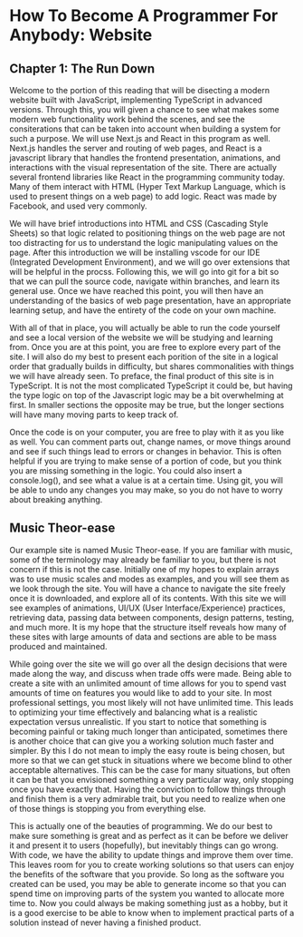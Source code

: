 # How To Become A Programmer For Anybody: Website

## Chapter 1: The Run Down

Welcome to the portion of this reading that will be disecting a modern website
built with JavaScript, implementing TypeScript in advanced versions. Through this,
you will given a chance to see what makes some modern web functionality work
behind the scenes, and see the consiterations that can be taken into account
when building a system for such a purpose. We will use Next.js and React in
this program as well. Next.js handles the server and routing of web pages, and
React is a javascript library that handles the frontend presentation, animations, and interactions with the
visual representation of the site. There are actually several frontend libraries like React
in the programming community today. Many of them interact with HTML (Hyper Text Markup
Language, which is used to present things on a web page) to add logic. React was made by Facebook,
and used very commonly.

We will have brief introductions into HTML and CSS (Cascading Style Sheets) so that logic related
to positioning things on the web page are not too distracting for us to understand the logic
manipulating values on the page. After this introduction we will be installing vscode for our
IDE (Integrated Development Environment), and we will go over extensions that will be helpful
in the procss. Following this, we will go into git for a bit so that we can pull the source code,
navigate within branches, and learn its general use. Once we have reached this point, you will then
have an understanding of the basics of web page presentation, have an appropriate learning setup,
and have the entirety of the code on your own machine.

With all of that in place, you will actually be able to run the code yourself and see a local
version of the website we will be studying and learning from. Once you are at this point, you
are free to explore every part of the site. I will also do my best to present each porition of
the site in a logical order that gradually builds in difficulty, but shares commonalities with
things we will have already seen. To preface, the final product of this site is in
TypeScript. It is not the most complicated TypeScript it could be, but having the type logic
on top of the Javascript logic may be a bit overwhelming at first. In smaller sections the opposite
may be true, but the longer sections will have many moving parts to keep track of.

Once the code is on your computer, you are free to play with it as you like as well. You can
comment parts out, change names, or move things around and see if such things lead to errors
or changes in behavior. This is often helpful if you are trying to make sense of a portion of code,
but you think you are missing something in the logic. You could also insert a console.log(), and see
what a value is at a certain time. Using git, you will be able to undo any changes you may make, so
you do not have to worry about breaking anything.

## Music Theor-ease

Our example site is named Music Theor-ease. If you are familiar with music, some of the terminology
may already be familiar to you, but there is not concern if this is not the case. Initially one of
my hopes to explain arrays was to use music scales and modes as examples, and you will see them
as we look through the site. You will have a chance to navigate the site freely once it is downloaded,
and explore all of its contents. With this site we will see examples of animations, UI/UX
(User Interface/Experience) practices, retrieving data, passing data between components,
design patterns, testing, and much more. It is my hope that the structure itself reveals how
many of these sites with large amounts of data and sections are able to be mass produced and maintained.

While going over the site we will go over all the design decisions that were made along the way,
and discuss when trade offs were made. Being able to create a site with an unlimited amount of time
allows for you to spend vast amounts of time on features you would like to add to your site. In
most professional settings, you most likely will not have unlimited time. This leads to optimizing your
time effectively and balancing what is a realistic expectation versus unrealistic. If you start to
notice that something is becoming painful or taking much longer than anticipated, sometimes there is
another choice that can give you a working solution much faster and simpler. By this I do not mean
to imply the easy route is being chosen, but more so that we can get stuck in situations where we
become blind to other acceptable alternatives. This can be the case for many situations, but often
it can be that you envisioned something a very particular way, only stopping once you have exactly
that. Having the conviction to follow things through and finish them is a very admirable trait, but you
need to realize when one of those things is stopping you from everything else.

This is actually one of the beauties of programming. We do our best to make sure something is great
and as perfect as it can be before we deliver it and present it to users (hopefully), but inevitably
things can go wrong. With code, we have the ability to update things and improve them over time.
This leaves room for you to create working solutions so that users can enjoy the benefits of the
software that you provide. So long as the software you created can be used, you may be able to generate
income so that you can spend time on improving parts of the system you wanted to allocate more time
to. Now you could always be making something just as a hobby, but it is a good exercise to be able
to know when to implement practical parts of a solution instead of never having a finished product.
